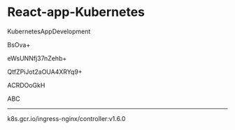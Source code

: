# React-app-Kubernetes

KubernetesAppDevelopment

BsOva+

eWsUNNfj37nZehb+

QtfZPiJot2aOUA4XRYq9+

ACRDOoGkH

ABC

---------------------------------------------
k8s.gcr.io/ingress-nginx/controller:v1.6.0
